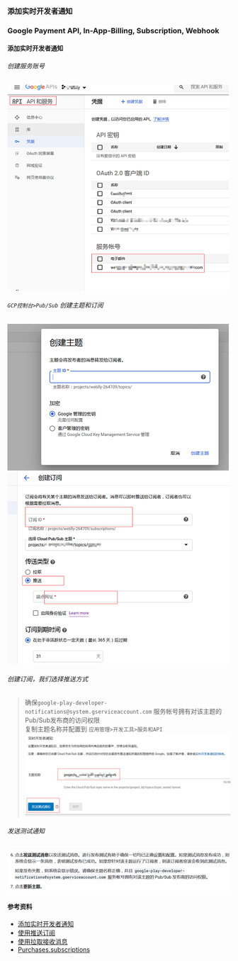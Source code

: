 ### 添加实时开发者通知
### Google Payment API, In-App-Billing, Subscription, Webhook

#### 添加实时开发者通知
###### 创建服务账号  
![创建服务账号](../images/gpa-service-account.png "创建服务账号")

###### `GCP控制台>Pub/Sub` 创建主题和订阅   
![创建主题](../images/gpa-create-topic.png) ![创建订阅](../images/gpa-create-subscription.png)  
###### 创建订阅，我们选择推送方式  
> 确保`google-play-developer-notifications@system.gserviceaccount.com` 服务帐号拥有对该主题的Pub/Sub发布商的访问权限  
> 复制主题名称并配置到 `应用管理>开发工具>服务和API`  
![复制主题名称并配置](../images/gpa-topic-set-app.png)  
> 
###### 发送测试通知  
![发布失败](../images/gpa-send-test-notice-failed.png)  

#### 参考资料
* [添加实时开发者通知](https://developer.android.com/google/play/billing/realtime_developer_notifications.html)  
* [使用推送订阅](https://cloud.google.com/pubsub/docs/push)  
* [使用拉取接收消息](https://cloud.google.com/pubsub/docs/pull)  
* [Purchases.subscriptions](https://developers.google.com/android-publisher/api-ref/purchases/subscriptions)  
